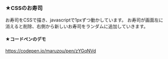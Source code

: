 ### ★CSSのお寿司
お寿司をCSSで描き、javascriptで1pxずつ動かしています。
お寿司が画面左に消えると削除、右側から新しいお寿司をランダムに追加していきます。

#### ★コードペンのデモ
https://codepen.io/maruzou/pen/zYGqNVd

